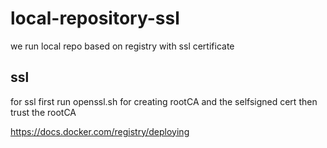 # local-repository-ssl
we run local repo based on registry with ssl certificate
## ssl
for ssl first run openssl.sh for creating rootCA and the selfsigned cert then trust the rootCA


https://docs.docker.com/registry/deploying
